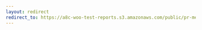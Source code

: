 ```yaml
---
layout: redirect
redirect_to: https://a8c-woo-test-reports.s3.amazonaws.com/public/pr-merge/44586/api/index.html
---
```

